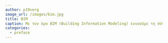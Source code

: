 ```yaml
---
author: p19verg
image_url: /images/bim.jpg
title: BIM
caption: Με τον όρο BIM (Building Information Modeling) εννοούμε τη σύγχρονη τεχνολογία λογισμικού που χρησιμοποιείται για τον ψηφιακό μοντελισμό κτιρίων σε τρισδιάστατο χώρο με φυσικά χαρακτηριστικά όπως φυσικές δυνάμεις και αντοχή σκελετού κτιρίων.
categories:
  - preface
---
```

